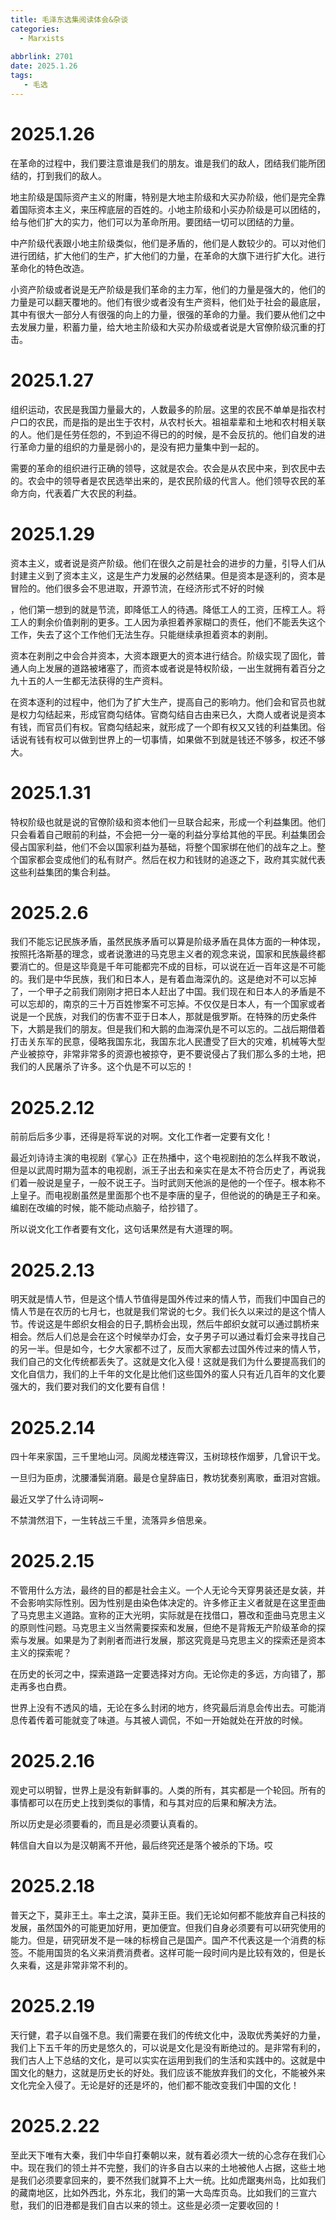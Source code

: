 ```yaml
---
title: 毛泽东选集阅读体会&杂谈
categories:
  - Marxists
  
abbrlink: 2701
date: 2025.1.26
tags: 
   - 毛选
---
```


# 2025.1.26

在革命的过程中，我们要注意谁是我们的朋友。谁是我们的敌人，团结我们能所团结的，打到我们的敌人。

地主阶级是国际资产主义的附庸，特别是大地主阶级和大买办阶级，他们是完全靠着国际资本主义，来压榨底层的百姓的。小地主阶级和小买办阶级是可以团结的，给与他们扩大的实力，他们可以为革命所用。要团结一切可以团结的力量。

中产阶级代表跟小地主阶级类似，他们是矛盾的，他们是人数较少的。可以对他们进行团结，扩大他们的生产，扩大他们的力量，在革命的大旗下进行扩大化。进行革命化的特色改造。

小资产阶级或者说是无产阶级是我们革命的主力军，他们的力量是强大的，他们的力量是可以翻天覆地的。他们有很少或者没有生产资料，他们处于社会的最底层，其中有很大一部分人有很强的向上的力量，很强的革命的力量。我们要从他们之中去发展力量，积蓄力量，给大地主阶级和大买办阶级或者说是大官僚阶级沉重的打击。

# 2025.1.27

组织运动，农民是我国力量最大的，人数最多的阶层。这里的农民不单单是指农村户口的农民，而是指的是出生于农村，从农村长大。祖祖辈辈和土地和农村相关联的人。他们是任劳任怨的，不到迫不得已的的时候，是不会反抗的。他们自发的进行革命力量的组织的力量是弱小的，是没有把力量集中到一起的。

需要的革命的组织进行正确的领导，这就是农会。农会是从农民中来，到农民中去的。农会中的领导者是农民选举出来的，是农民阶级的代言人。他们领导农民的革命方向，代表着广大农民的利益。

# 2025.1.29

资本主义，或者说是资产阶级。他们在很久之前是社会的进步的力量，引导人们从封建主义到了资本主义，这是生产力发展的必然结果。但是资本是逐利的，资本是冒险的。他们很多会不思进取，开源节流，在经济形式不好的时候

，他们第一想到的就是节流，即降低工人的待遇。降低工人的工资，压榨工人。将工人的剩余价值剥削的更多。工人因为承担着养家糊口的责任，他们不能丢失这个工作，失去了这个工作他们无法生存。只能继续承担着资本的剥削。

资本在剥削之中会合并资本，大资本跟更大的资本进行结合。阶级实现了固化，普通人向上发展的道路被堵塞了，而资本或者说是特权阶级，一出生就拥有着百分之九十五的人一生都无法获得的生产资料。

在资本逐利的过程中，他们为了扩大生产，提高自己的影响力。他们会和官员也就是权力勾结起来，形成官商勾结体。官商勾结自古由来已久，大商人或者说是资本有钱，而官员们有权。官商勾结起来，就形成了一个即有权又又钱的利益集团。俗话说有钱有权可以做到世界上的一切事情，如果做不到就是钱还不够多，权还不够大。

# 2025.1.31

特权阶级也就是说的官僚阶级和资本他们一旦联合起来，形成一个利益集团。他们只会看着自己眼前的利益，不会把一分一毫的利益分享给其他的平民。利益集团会侵占国家利益，他们不会以国家利益为基础，将整个国家绑在他们的战车之上。整个国家都会变成他们的私有财产。然后在权力和钱财的追逐之下，政府其实就代表这些利益集团的集合利益。

# 2025.2.6

我们不能忘记民族矛盾，虽然民族矛盾可以算是阶级矛盾在具体方面的一种体现，按照托洛斯基的理念，或者说激进的马克思主义者的观念来说，国家和民族最终都要消亡的。但是这毕竟是千年可能都完不成的目标，可以说在近一百年这是不可能的。我们是中华民族，我们和日本人，是有着血海深仇的。这是绝对不可以忘掉了，一个甲子之前我们刚刚才把日本人赶出了中国。我们现在和日本人的矛盾是不可以忘却的，南京的三十万百姓惨案不可忘掉。不仅仅是日本人，有一个国家或者说是一个民族，对我们的伤害不亚于日本人，那就是俄罗斯。在特殊的历史条件下，大鹅是我们的朋友。但是我们和大鹅的血海深仇是不可以忘的。二战后期借着打击关东军的民意，侵略我国东北，我国东北人民遭受了巨大的灾难，机械等大型产业被掠夺，非常非常多的资源也被掠夺，更不要说侵占了我们那么多的土地，把我们的人民屠杀了许多。这个仇是不可以忘的！

# 2025.2.12

前前后后多少事，还得是将军说的对啊。文化工作者一定要有文化！

最近刘诗诗主演的电视剧《掌心》正在热播中，这个电视剧拍的怎么样我不敢说，但是以武周时期为蓝本的电视剧，派王子出去和亲实在是太不符合历史了，再说我们着一般说是皇子，一般不说王子。当时武则天他派的是他的一个侄子。根本称不上皇子。而电视剧虽然是里面那个也不是李唐的皇子，但他说的的确是王子和亲。编剧在改编的时候，能不能动点脑子，给抄错了。

所以说文化工作者要有文化，这句话果然是有大道理的啊。

# 2025.2.13

明天就是情人节，但是这个情人节值得是国外传过来的情人节，而我们中国自己的情人节是在农历的七月七，也就是我们常说的七夕。我们长久以来过的是这个情人节。传说这是牛郎织女相会的日子,鹊桥会出现，然后牛郎织女就可以通过鹊桥来相会。然后人们总是会在这个时候举办灯会，女子男子可以通过看灯会来寻找自己的另一半。但是如今，七夕大家都不过了，反而大家都去过国外传过来的情人节，我们自己的文化传统都丢失了。这就是文化入侵！这就是我们为什么要提高我们的文化自信力，我们的上千年的文化是比他们这些国外的蛮人只有近几百年的文化要强大的，我们要对我们的文化要有自信！

# 2025.2.14

四十年来家国，三千里地山河。凤阁龙楼连霄汉，玉树琼枝作烟萝，几曾识干戈。

一旦归为臣虏，沈腰潘鬓消磨。最是仓皇辞庙日，教坊犹奏别离歌，垂泪对宫娥。

最近又学了什么诗词啊~

不禁潸然泪下，一生转战三千里，流落异乡倍思亲。

# 2025.2.15

不管用什么方法，最终的目的都是社会主义。一个人无论今天穿男装还是女装，并不会影响实际性别。因为性别是由染色体决定的。许多修正主义者就是在这里歪曲了马克思主义道路。宣称的正大光明，实际就是在找借口，篡改和歪曲马克思主义的原则性问题。马克思主义当然需要探索和发展，但绝不是背叛无产阶级革命的探索与发展。如果是为了剥削者而进行发展，那这究竟是马克思主义的探索还是资本主义的探索呢？

在历史的长河之中，探索道路一定要选择对方向。无论你走的多远，方向错了，那走再多也白费。

世界上没有不透风的墙，无论在多么封闭的地方，终究最后消息会传出去。可能消息传着传着可能就变了味道。与其被人调侃，不如一开始就处在开放的时候。

# 2025.2.16

观史可以明智，世界上是没有新鲜事的。人类的所有，其实都是一个轮回。所有的事情都可以在历史上找到类似的事情，和与其对应的后果和解决方法。

所以历史是必须要看的，而且是必须要认真看的。

韩信自大自以为是汉朝离不开他，最后终究还是落个被杀的下场。哎

# 2025.2.18

普天之下，莫非王土。率土之滨，莫非王臣。我们无论如何都不能放弃自己科技的发展，虽然国外的可能更加好用，更加便宜。但我们自身必须要有可以研究使用的能力。但是，研究研发不是一味的标榜自己是国产。国产不代表这是一个消费的标签。不能用国货的名义来消费消费者。这样可能一段时间内是比较有效的，但是长久来看，这是非常非常不利的。

# 2025.2.19

天行健，君子以自强不息。我们需要在我们的传统文化中，汲取优秀美好的力量，我们上下五千年的历史是悠久的，可以说是文化是没有断绝过的。是非常有利的，我们古人上下总结的文化，是可以实实在运用到我们的生活和实践中的。这就是中国文化的魅力，这就是历史长的好处。我们应该不能放弃我们的文化，不能被外来文化完全入侵了。无论是好的还是坏的，他们都不能改变我们中国的文化！

# 2025.2.22

至此天下唯有大秦，我们中华自打秦朝以来，就有着必须大一统的心念存在我们心中。现在我们的领土并不完整，我们的许多自古以来的土地被他人占据，这些土地是我们必须要拿回来的，要不然我们就算不上大一统。比如虎踞夷州岛，比如我们的藏南地区，比如外西北，外东北，我们的第一大岛库页岛。比如我们的三宣六慰，我们的旧港都是我们自古以来的领土。这些是必须一定要收回的！
